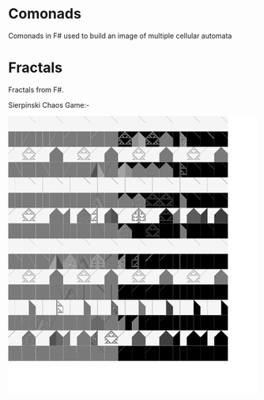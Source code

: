 # Comonads
Comonads in F# used to build an image of multiple cellular automata

Fractals
========

Fractals from F#.

Sierpinski Chaos Game:-

![alt-tag](https://github.com/chrisnorris/Comonads/raw/master/Images/cellular-automaton-all.png)

